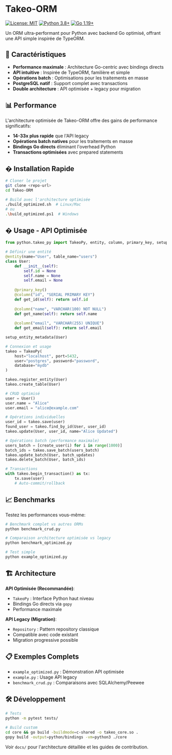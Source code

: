 
# Takeo-ORM

[![License: MIT](https://img.shields.io/badge/License-MIT-yellow.svg)](https://opensource.org/licenses/MIT)
[![Python 3.8+](https://img.shields.io/badge/python-3.8+-blue.svg)](https://www.python.org/downloads/)
[![Go 1.19+](https://img.shields.io/badge/go-1.19+-00ADD8.svg)](https://golang.org/)

Un ORM ultra-performant pour Python avec backend Go optimisé, offrant une API simple inspirée de TypeORM.

## 🚀 Caractéristiques

- **Performance maximale** : Architecture Go-centric avec bindings directs
- **API intuitive** : Inspirée de TypeORM, familière et simple
- **Opérations batch** : Optimisations pour les traitements en masse
- **PostgreSQL natif** : Support complet avec transactions
- **Double architecture** : API optimisée + legacy pour migration

## 📊 Performance

L'architecture optimisée de Takeo-ORM offre des gains de performance significatifs:

- **14-33x plus rapide** que l'API legacy
- **Opérations batch natives** pour les traitements en masse
- **Bindings Go directs** éliminant l'overhead Python
- **Transactions optimisées** avec prepared statements

## � Installation Rapide

```bash
# Cloner le projet
git clone <repo-url>
cd Takeo-ORM

# Build avec l'architecture optimisée
./build_optimized.sh  # Linux/Mac
# ou
.\build_optimized.ps1  # Windows
```

## � Usage - API Optimisée

```python
from python.takeo_py import TakeoPy, entity, column, primary_key, setup_entity_metadata

# Définir une entité
@entity(name="User", table_name="users")
class User:
    def __init__(self):
        self.id = None
        self.name = None
        self.email = None
    
    @primary_key()
    @column("id", "SERIAL PRIMARY KEY")
    def get_id(self): return self.id
    
    @column("name", "VARCHAR(100) NOT NULL")
    def get_name(self): return self.name
    
    @column("email", "VARCHAR(255) UNIQUE")
    def get_email(self): return self.email

setup_entity_metadata(User)

# Connexion et usage
takeo = TakeoPy(
    host="localhost", port=5432, 
    user="postgres", password="password", 
    database="mydb"
)

takeo.register_entity(User)
takeo.create_table(User)

# CRUD optimisé
user = User()
user.name = "Alice"
user.email = "alice@example.com"

# Opérations individuelles
user_id = takeo.save(user)
found_user = takeo.find_by_id(User, user_id)
takeo.update(User, user_id, name="Alice Updated")

# Opérations batch (performance maximale)
users_batch = [create_user(i) for i in range(1000)]
batch_ids = takeo.save_batch(users_batch)
takeo.update_batch(User, batch_updates)
takeo.delete_batch(User, batch_ids)

# Transactions
with takeo.begin_transaction() as tx:
    tx.save(user)
    # Auto-commit/rollback
```

## 📈 Benchmarks

Testez les performances vous-même:

```bash
# Benchmark complet vs autres ORMs
python benchmark_crud.py

# Comparaison architecture optimisée vs legacy  
python benchmark_optimized.py

# Test simple
python example_optimized.py
```

## 🏗️ Architecture

**API Optimisée (Recommandée)**:
- `TakeoPy` : Interface Python haut niveau
- Bindings Go directs via `gopy`
- Performance maximale

**API Legacy (Migration)**:
- `Repository` : Pattern repository classique
- Compatible avec code existant
- Migration progressive possible

## 📋 Exemples Complets

- `example_optimized.py` : Démonstration API optimisée
- `example.py` : Usage API legacy
- `benchmark_crud.py` : Comparaisons avec SQLAlchemy/Peewee

## 🛠️ Développement

```bash
# Tests
python -m pytest tests/

# Build custom
cd core && go build -buildmode=c-shared -o takeo_core.so .
gopy build -output=python/bindings -vm=python3 ./core
```

Voir `docs/` pour l'architecture détaillée et les guides de contribution.
